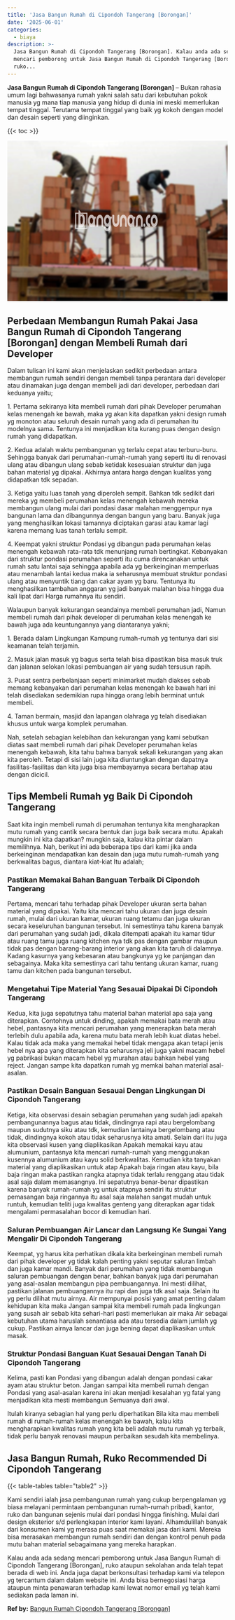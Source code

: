 ```yaml
---
title: 'Jasa Bangun Rumah di Cipondoh Tangerang [Borongan]'
date: '2025-06-01'
categories:
  - biaya
description: >-
  Jasa Bangun Rumah di Cipondoh Tangerang [Borongan]. Kalau anda ada sedang
  mencari pemborong untuk Jasa Bangun Rumah di Cipondoh Tangerang [Borongan],
  ruko...
---
```


**Jasa Bangun Rumah di Cipondoh Tangerang \[Borongan\]** – Bukan rahasia umum lagi bahwasanya rumah yakni salah satu dari kebutuhan pokok manusia yg mana tiap manusia yang hidup di dunia ini meski memerlukan tempat tinggal. Terutama tempat tinggal yang baik yg kokoh dengan model dan desain seperti yang diinginkan.

{{< toc >}}

![Jasa Bangun Rumah di Cipondoh Tangerang [Borongan]](/images/borong-bangunan-07.png)

## Perbedaan Membangun Rumah Pakai Jasa Bangun Rumah di Cipondoh Tangerang \[Borongan\] dengan Membeli Rumah dari Developer

Dalam tulisan ini kami akan menjelaskan sedikit perbedaan antara membangun rumah sendiri dengan membeli tanpa perantara dari developer atau dinamakan juga dengan membeli jadi dari developer, perbedaan dari keduanya yaitu;

1\. Pertama sekiranya kita membeli rumah dari pihak Developer perumahan kelas menengah ke bawah, maka yg akan kita dapatkan yakni design rumah yg monoton atau seluruh desain rumah yang ada di perumahan itu modelnya sama. Tentunya ini menjadikan kita kurang puas dengan design rumah yang didapatkan.

2\. Kedua adalah waktu pembangunan yg terlalu cepat atau terburu-buru. Sehingga banyak dari perumahan-rumah-rumah yang seperti itu di renovasi ulang atau dibangun ulang sebab ketidak kesesuaian struktur dan juga bahan material yg dipakai. Akhirnya antara harga dengan kualitas yang didapatkan tdk sepadan.

3\. Ketiga yaitu luas tanah yang diperoleh sempit. Bahkan tdk sedikit dari mereka yg membeli perumahan kelas menengah kebawah mereka membangun ulang mulai dari pondasi dasar malahan menggempur nya bangunan lama dan dibangunnya dengan bangun yang baru. Banyak juga yang menghasilkan lokasi tamannya diciptakan garasi atau kamar lagi karena memang luas tanah terlalu sempit.

4\. Keempat yakni struktur Pondasi yg dibangun pada perumahan kelas menengah kebawah rata-rata tdk menunjang rumah bertingkat. Kebanyakan dari struktur pondasi perumahan seperti itu cuma direncanakan untuk rumah satu lantai saja sehingga apabila ada yg berkeinginan memperluas atau menambah lantai kedua maka ia seharusnya membuat struktur pondasi ulang atau menyuntik tiang dan cakar ayam yg baru. Tentunya itu menghasilkan tambahan anggaran yg jadi banyak malahan bisa hingga dua kali lipat dari Harga rumahnya itu sendiri.

Walaupun banyak kekurangan seandainya membeli perumahan jadi, Namun membeli rumah dari pihak developer di perumahan kelas menengah ke bawah juga ada keuntungannya yang diantaranya yakni;

1\. Berada dalam Lingkungan Kampung rumah-rumah yg tentunya dari sisi keamanan telah terjamin.

2\. Masuk jalan masuk yg bagus serta telah bisa dipastikan bisa masuk truk dan jalanan selokan lokasi pembuangan air yang sudah tersusun rapih.

3\. Pusat sentra perbelanjaan seperti minimarket mudah diakses sebab memang kebanyakan dari perumahan kelas menengah ke bawah hari ini telah disediakan sedemikian rupa hingga orang lebih berminat untuk membeli.

4\. Taman bermain, masjid dan lapangan olahraga yg telah disediakan khusus untuk warga komplek perumahan.

Nah, setelah sebagian kelebihan dan kekurangan yang kami sebutkan diatas saat membeli rumah dari pihak Developer perumahan kelas menengah kebawah, kita tahu bahwa banyak sekali kekurangan yang akan kita peroleh. Tetapi di sisi lain juga kita diuntungkan dengan dapatnya fasilitas-fasilitas dan kita juga bisa membayarnya secara bertahap atau dengan dicicil.

## Tips Membeli Rumah yg Baik Di Cipondoh Tangerang

Saat kita ingin membeli rumah di perumahan tentunya kita mengharapkan mutu rumah yang cantik secara bentuk dan juga baik secara mutu. Apakah mungkin ini kita dapatkan? mungkin saja, kalau kita pintar dalam memilihnya. Nah, berikut ini ada beberapa tips dari kami jika anda berkeinginan mendapatkan kan desain dan juga mutu rumah-rumah yang berkwalitas bagus, diantara kiat-kiat Itu adalah;

### Pastikan Memakai Bahan Banguan Terbaik Di Cipondoh Tangerang

Pertama, mencari tahu terhadap pihak Developer ukuran serta bahan material yang dipakai. Yaitu kita mencari tahu ukuran dan juga desain rumah, mulai dari ukuran kamar, ukuran ruang tetamu dan juga ukuran secara keseluruhan bangunan tersebut. Ini semestinya tahu karena banyak dari perumahan yang sudah jadi, dikala ditempati apakah itu kamar tidur atau ruang tamu juga ruang kitchen nya tdk pas dengan gambar maupun tidak pas dengan barang-barang interior yang akan kita taruh di dalamnya. Kadang kasurnya yang kebesaran atau bangkunya yg ke panjangan dan sebagainya. Maka kita semestinya cari tahu tentang ukuran kamar, ruang tamu dan kitchen pada bangunan tersebut.

### Mengetahui Tipe Material Yang Sesauai Dipakai Di Cipondoh Tangerang

Kedua, kita juga sepatutnya tahu material bahan material apa saja yang diterapkan. Contohnya untuk dinding, apakah memakai bata merah atau hebel, pantasnya kita mencari perumahan yang menerapkan bata merah terlebih dulu apabila ada, karena mutu bata merah lebih kuat diatas hebel. Kalau tidak ada maka yang memakai hebel tidak mengapa akan tetapi jenis hebel nya apa yang diterapkan kita seharusnya jeli juga yakni macam hebel yg pabrikasi bukan macam hebel yg murahan atau bahkan hebel yang reject. Jangan sampe kita dapatkan rumah yg memkai bahan material asal-asalan.

### Pastikan Desain Banguan Sesauai Dengan Lingkungan Di Cipondoh Tangerang

Ketiga, kita observasi desain sebagian perumahan yang sudah jadi apakah pembangunannya bagus atau tidak, dindingnya rapi atau bergelombang maupun sudutnya siku atau tdk, kemudian lantainya bergelombang atau tidak, dindingnya kokoh atau tidak seharusnya kita amati. Selain dari itu juga kita observasi kusen yang diaplikasikan Apakah memakai kayu atau alumunium, pantasnya kita mencari rumah-rumah yang menggunakan kusennya alumunium atau kayu solid berkwalitas. Kemudian kita tanyakan material yang diaplikasikan untuk atap Apakah baja ringan atau kayu, bila baja ringan maka pastikan rangka atapnya tidak terlalu renggang atau tidak asal saja dalam memasangnya. Ini sepatutnya benar-benar dipastikan karena banyak rumah-rumah yg untuk atapnya sendiri itu struktur pemasangan baja ringannya itu asal saja malahan sangat mudah untuk runtuh, kemudian teliti juga kwalitas genteng yang diterapkan agar tidak mengalami permasalahan bocor di kemudian hari.

### Saluran Pembuangan Air Lancar dan Langsung Ke Sungai Yang Mengalir Di Cipondoh Tangerang

Keempat, yg harus kita perhatikan dikala kita berkeinginan membeli rumah dari pihak developer yg tidak kalah penting yakni seputar saluran limbah dan juga kamar mandi. Banyak dari perumahan yang tidak membangun saluran pembuangan dengan benar, bahkan banyak juga dari perumahan yang asal-asalan membangun pipa pembuangannya. Ini mesti dilihat, pastikan jalanan pembuangannya itu rapi dan juga tdk asal saja. Selain itu yg perlu dilihat mutu airnya. Air mempunyai posisi yang amat penting dalam kehidupan kita maka Jangan sampai kita membeli rumah pada lingkungan yang susah air sebab kita sehari-hari pasti memerlukan air maka Air sebagai kebutuhan utama haruslah senantiasa ada atau tersedia dalam jumlah yg cukup. Pastikan airnya lancar dan juga bening dapat diaplikasikan untuk masak.

### Struktur Pondasi Banguan Kuat Sesauai Dengan Tanah Di Cipondoh Tangerang

Kelima, pasti kan Pondasi yang dibangun adalah dengan pondasi cakar ayam atau struktur beton. Jangan sampai kita membeli rumah dengan Pondasi yang asal-asalan karena ini akan menjadi kesalahan yg fatal yang menjadikan kita mesti membangun Semuanya dari awal.

Itulah kiranya sebagian hal yang perlu diperhatikan Bila kita mau membeli rumah di rumah-rumah kelas menengah ke bawah, kalau kita mengharapkan kwalitas rumah yang kita beli adalah mutu rumah yg terbaik, tidak perlu banyak renovasi maupun perbaikan sesudah kita membelinya.

## Jasa Bangun Rumah, Ruko Recommended Di Cipondoh Tangerang

{{< table-tables table="table2" >}}

Kami sendiri ialah jasa pembangunan rumah yang cukup berpengalaman yg biasa melayani permintaan pembangunan rumah-rumah pribadi, kantor, ruko dan bangunan sejenis mulai dari pondasi hingga finishing. Mulai dari design eksterior s/d perlengkapan interior kami layani. Alhamdulillah banyak dari konsumen kami yg merasa puas saat memakai jasa dari kami. Mereka bisa merasakan membangun rumah sendiri dan dengan kontrol penuh pada mutu bahan material sebagaimana yang mereka harapkan.

Kalau anda ada sedang mencari pemborong untuk Jasa Bangun Rumah di Cipondoh Tangerang \[Borongan\], ruko ataupun sekolahan anda telah tepat berada di web ini. Anda juga dapat berkonsultasi terhadap kami via telepon yg tercantum dalam dalam website ini. Anda bisa bernegosiasi harga ataupun minta penawaran terhadap kami lewat nomor email yg telah kami sediakan pada laman ini.

**Ref by:** [Bangun Rumah Cipondoh Tangerang [Borongan]](https://id.wikipedia.org/wiki/Bangun)
